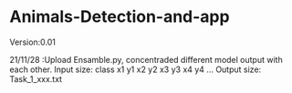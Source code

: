 # Animals-Detection-and-app
Version:0.01

21/11/28 :Upload Ensamble.py, concentraded different model output with each other.
Input size:
class x1 y1 x2 y2 x3 y3 x4 y4
...
Output size:
Task_1_xxx.txt
